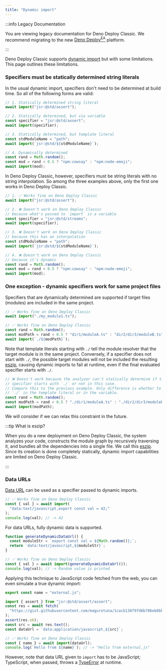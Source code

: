 ```yaml
---
title: "Dynamic import"
---
```


:::info Legacy Documentation

You are viewing legacy documentation for Deno Deploy Classic. We recommend
migrating to the new
<a href="/deploy/early-access/">Deno Deploy<sup>EA</sup></a> platform.

:::

Deno Deploy Classic supports [dynamic import] but with some limitations. This
page outlines these limitations.

### Specifiers must be statically determined string literals

In the usual dynamic import, specifiers don't need to be determined at build
time. So all of the following forms are valid:

```ts title="Valid dynamic imports in Deno CLI"
// 1. Statically determined string literal
await import("jsr:@std/assert");

// 2. Statically determined, but via variable
const specifier = "jsr:@std/assert";
await import(specifier);

// 3. Statically determined, but template literal
const stdModuleName = "path";
await import(`jsr:@std/${stdModuleName}`);

// 4. Dynamically determined
const rand = Math.random();
const mod = rand < 0.5 ? "npm:cowsay" : "npm:node-emoji";
await import(mod);
```

In Deno Deploy Classic, however, specifiers must be string literals with no
string interpolation. So among the three examples above, only the first one
works in Deno Deploy Classic.

```ts title="Only static string literals work in Deno Deploy Classic"
// 1. ✅ Works fine on Deno Deploy Classic
await import("jsr:@std/assert");

// 2. ❌ Doesn't work on Deno Deploy Classic
// because what's passed to `import` is a variable
const specifier = "jsr:@std/streams";
await import(specifier);

// 3. ❌ Doesn't work on Deno Deploy Classic
// because this has an interpolation
const stdModuleName = "path";
await import(`jsr:@std/${stdModuleName}`);

// 4. ❌ Doesn't work on Deno Deploy Classic
// because it's dynamic
const rand = Math.random();
const mod = rand < 0.5 ? "npm:cowsay" : "npm:node-emoji";
await import(mod);
```

### One exception - dynamic specifiers work for same project files

Specifiers that are dynamically determined are supported if target files
(modules) are included in the same project.

```ts title="Dynamic specifiers work for files in the same project"
// ✅ Works fine on Deno Deploy Classic
await import("./my_module1.ts");

// ✅ Works fine on Deno Deploy Classic
const rand = Math.random();
const modPath = rand < 0.5 ? "dir1/moduleA.ts" : "dir2/dir3/moduleB.ts";
await import(`./${modPath}`);
```

Note that template literals starting with `./` tell the module resolver that the
target module is in the same project. Conversely, if a specifier does not start
with `./`, the possible target modules will not be included the resulting
[eszip], causing dynamic imports to fail at runtime, even if the final evaluated
specifier starts with `./`.

```ts
// ❌ Doesn't work because the analyzer can't statically determine if the
// specifier starts with `./` or not in this case.
// Compare this to the previous example. Only difference is whether to put
// `./` in the template literal or in the variable.
const rand = Math.random();
const modPath = rand < 0.5 ? "./dir1/moduleA.ts" : "./dir2/dir3/moduleB.ts";
await import(modPath);
```

We will consider if we can relax this constraint in the future.

:::tip What is eszip?

When you do a new deployment on Deno Deploy Classic, the system analyzes your
code, constructs the module graph by recursively traversing it, and bundles all
the dependencies into a single file. We call this
[eszip](https://github.com/denoland/eszip). Since its creation is done
completely statically, dynamic import capabilities are limited on Deno Deploy
Classic.

:::

### Data URLs

[Data URL] can be used as a specifier passed to dynamic imports.

```ts title="Static data URL"
// ✅ Works fine on Deno Deploy Classic
const { val } = await import(
  "data:text/javascript,export const val = 42;"
);
console.log(val); // -> 42
```

For data URLs, fully dynamic data is supported.

```ts title="Dynamic data URL"
function generateDynamicDataUrl() {
  const moduleStr = `export const val = ${Math.random()};`;
  return `data:text/javascript,${moduleStr}`;
}

// ✅ Works fine on Deno Deploy Classic
const { val } = await import(generateDynamicDataUrl());
console.log(val); // -> Random value is printed
```

Applying this technique to JavaScript code fetched from the web, you can even
simulate a true dynamic import:

```js title="external.js"
export const name = "external.js";
```

```ts title="Dynamic data URL from fetched source"
import { assert } from "jsr:@std/assert/assert";
const res = await fetch(
  "https://gist.githubusercontent.com/magurotuna/1cacb136f9fd6b786eb8bbad92c8e6d6/raw/56a96fd0d246fd3feabbeecea6ea1155bdf5f50d/external.js",
);
assert(res.ok);
const src = await res.text();
const dataUrl = `data:application/javascript,${src}`;

// ✅ Works fine on Deno Deploy Classic
const { name } = await import(dataUrl);
console.log(`Hello from ${name}`); // -> "Hello from external.js"
```

However, note that data URL given to `import` has to be JavaScript; TypeScript,
when passed, throws a [TypeError] at runtime.

[dynamic import]: https://developer.mozilla.org/en-US/docs/Web/JavaScript/Reference/Operators/import
[eszip]: https://github.com/denoland/eszip
[Data URL]: https://developer.mozilla.org/en-US/docs/Web/HTTP/Basics_of_HTTP/Data_URLs
[TypeError]: https://developer.mozilla.org/en-US/docs/Web/JavaScript/Reference/Global_Objects/TypeError
